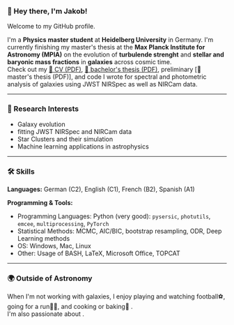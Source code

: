 ### 👋 Hey there, I'm Jakob!

Welcome to my GitHub profile.

I'm a **Physics master student** at **Heidelberg University** in Germany. I'm currently finishing my master's thesis at the **Max Planck Institute for Astronomy (MPIA)** on the evolution of **turbulende strenght** and **stellar and baryonic mass fractions** in **galaxies** across cosmic time.  
Check out my [📄 CV (PDF)](CV_Jakob_Moehrle.pdf), [📄 bachelor's thesis (PDF)](https://drive.google.com/file/d/1uZ9qICdc810_Rubrk45-UtCiBaQ_23Nn/view?usp=drive_link), preliminary [📄 master's thesis (PDF)], and code I wrote for spectral and photometric analysis of galaxies using JWST NIRSpec as well as NIRCam data.

---

### 🔭 Research Interests
- Galaxy evolution
- fitting JWST NIRSpec and NIRCam data
- Star Clusters and their simulation
- Machine learning applications in astrophysics

---

### 🛠 Skills

**Languages:** German (C2), English (C1), French (B2), Spanish (A1)  

**Programming & Tools:**  
- Programming Languages: Python (very good): `pysersic`, `photutils`, `emcee`, `multiprocessing`, `PyTorch`
- Statistical Methods: MCMC, AIC/BIC, bootstrap resampling, ODR, Deep Learning methods
- OS: Windows, Mac, Linux
- Other: Usage of BASH, LaTeX, Microsoft Office, TOPCAT

---

### 🌍 Outside of Astronomy

When I'm not working with galaxies, I enjoy playing and watching football⚽, going for a run🏃‍♂️, and cooking or baking🍳 .  
I'm also passionate about .
